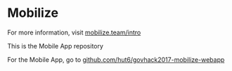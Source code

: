 # Mobilize

For more information, visit [mobilize.team/intro](https://mobilize.team/intro)

This is the Mobile App repository

For the Mobile App, go to [github.com/hut6/govhack2017-mobilize-webapp](https://github.com/hut6/govhack2017-mobilize-webapp)